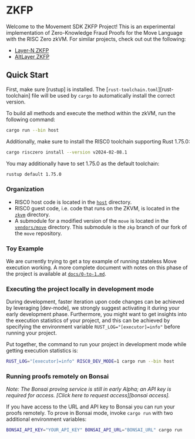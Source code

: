 # ZKFP

Welcome to the Movement SDK ZKFP Project! This is an experimental implementation of Zero-Knowledge Fraud Proofs for the Move Language with the RISC Zero zkVM. For similar projects, check out out the following:
- [Layer-N ZKFP](https://www.layern.com/blog/zkfp)
- [AltLayer ZKFP](https://www.risczero.com/news/altlayer-zkfraudproofs)

## Quick Start

First, make sure [rustup] is installed. The
[`rust-toolchain.toml`][rust-toolchain] file will be used by `cargo` to
automatically install the correct version.

To build all methods and execute the method within the zkVM, run the following
command:

```bash
cargo run --bin host
```

Additionally, make sure to install the RISC0 toolchain supporting Rust 1.75.0:
```bash
cargo risczero install --version v2024-02-08.1
```

You may additionally have to set 1.75.0 as the default toolchain:
```bash
rustup default 1.75.0
```

### Organization
- RISC0 host code is located in the [`host`](./host) directory.
- RISC0 guest code, i.e. code that runs on the ZKVM, is located in the [`zkvm`](.guest) directory.
- A submodule for a modified version of the `move` is located in the [`vendors/move`](./vendors/move) directory. This submodule is the `zkp` branch of our fork of the `move` repository.

### Toy Example

We are currently trying to get a toy example of running stateless Move execution working. A more complete document with notes on this phase of the project is available at [`docs/0-to-1.md`](./docs/0-to-1.md).


### Executing the project locally in development mode

During development, faster iteration upon code changes can be achieved by leveraging [dev-mode], we strongly suggest activating it during your early development phase. Furthermore, you might want to get insights into the execution statistics of your project, and this can be achieved by specifying the environment variable `RUST_LOG="[executor]=info"` before running your project.

Put together, the command to run your project in development mode while getting execution statistics is:

```bash
RUST_LOG="[executor]=info" RISC0_DEV_MODE=1 cargo run --bin host
```

### Running proofs remotely on Bonsai

_Note: The Bonsai proving service is still in early Alpha; an API key is
required for access. [Click here to request access][bonsai access]._

If you have access to the URL and API key to Bonsai you can run your proofs
remotely. To prove in Bonsai mode, invoke `cargo run` with two additional
environment variables:

```bash
BONSAI_API_KEY="YOUR_API_KEY" BONSAI_API_URL="BONSAI_URL" cargo run
```

